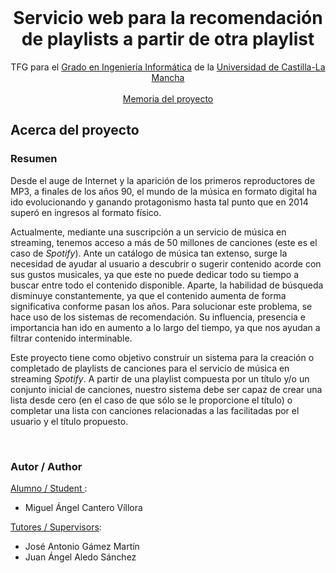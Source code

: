<div id="top"></div>

<!-- PROJECT LOGO -->
<br />
<div align="center">
  <h1 align="center">Servicio web para la recomendación de playlists a partir de otra playlist</h1>

  <p align="center">
    TFG para el <a href="https://esiiab.uclm.es/grado/datos.php">Grado en Ingeniería Informática</a> de la <a href="https://www.uclm.es">Universidad de Castilla-La Mancha</a>
    <br />
    <br />
    <a href="docs/Memoria.pdf">Memoria del proyecto</a>
  </p>
</div>


<!-- ABOUT THE PROJECT -->
## Acerca del proyecto

### Resumen

Desde el auge de Internet y la aparición de los primeros reproductores de MP3, a finales de los años 90, el mundo de la música en formato digital ha ido evolucionando y ganando protagonismo hasta tal punto que en 2014 superó en ingresos al formato físico.

Actualmente, mediante una suscripción a un servicio de música en streaming, tenemos acceso a más de 50 millones de canciones (este es el caso de _Spotify_). Ante un catálogo de música tan extenso, surge la necesidad de ayudar al usuario a descubrir o sugerir contenido acorde con sus gustos musicales, ya que este no puede dedicar todo su tiempo a buscar entre todo el contenido disponible. Aparte, la habilidad de búsqueda disminuye constantemente, ya que el contenido aumenta de forma significativa conforme pasan los años. Para solucionar este problema, se hace uso de los sistemas de recomendación. Su influencia, presencia e importancia han ido en aumento a lo largo del tiempo, ya que nos ayudan a filtrar contenido interminable.

Este proyecto tiene como objetivo construir un sistema para la creación o completado de playlists de canciones para el servicio de música en streaming _Spotify_. A partir de una playlist compuesta por un título y/o un conjunto inicial de canciones, nuestro sistema debe ser capaz de crear una lista desde cero (en el caso de que sólo se le proporcione el título) o completar una lista con canciones relacionadas a las facilitadas por el usuario y el título propuesto.

<br>

### Autor / Author
<u>Alumno / Student </u>:
* Miguel Ángel Cantero Víllora

<u>Tutores / Supervisors</u>:
* José Antonio Gámez Martín
* Juan Ángel Aledo Sánchez

<br>
